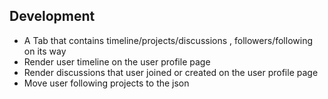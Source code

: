 Development
--------------

- A Tab that contains timeline/projects/discussions , followers/following on its way
- Render user timeline on the user profile page
- Render discussions that user joined or created on the user profile page
- Move user following projects to the json
